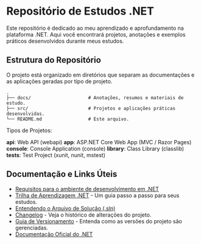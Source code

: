 # Repositório de Estudos .NET

Este repositório é dedicado ao meu aprendizado e aprofundamento na plataforma .NET. Aqui você encontrará projetos, anotações e exemplos práticos desenvolvidos durante meus estudos.

## Estrutura do Repositório

O projeto está organizado em diretórios que separam as documentações e as aplicações geradas por tipo de projeto.

```text
.
├── docs/                     # Anotações, resumos e materiais de estudo.
├── src/                      # Projetos e aplicações práticas desenvolvidas.
└── README.md                 # Este arquivo.
```

Tipos de Projetos:

**api**: Web API (webapi)
**app**: ASP.NET Core Web App (MVC / Razor Pages)
**console**: Console Application (console)
**library**: Class Library (classlib)
**tests**: Test Project (xunit, nunit, mstest)

## Documentação e Links Úteis

- [Requisitos para o ambiente de desenvolvimento em .NET](./Requirements.md)
- [Trilha de Aprendizagem .NET](./docs/dotnet-learning-plan.md) - Um guia passo a passo para seus estudos.
- [Entendendo o Arquivo de Solução (.sln)](./docs/00-solution-file-explained.md)
- [Changelog](./CHANGELOG.md) - Veja o histórico de alterações do projeto.
- [Guia de Versionamento](./VERSIONING.md) - Entenda como as versões do projeto são gerenciadas.
- [Documentação Oficial do .NET](https://docs.microsoft.com/dotnet/)
